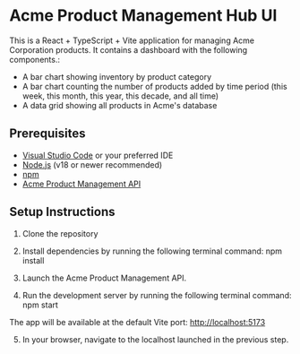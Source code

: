 # Acme Product Management Hub UI
This is a React + TypeScript + Vite application for managing Acme Corporation products. It contains a dashboard with the following components.:

- A bar chart showing inventory by product category
- A bar chart counting the number of products added by time period (this week, this month, this year, this decade, and all time)
- A data grid showing all products in Acme's database

## Prerequisites

- [Visual Studio Code](https://code.visualstudio.com/download) or your preferred IDE
- [Node.js](https://nodejs.org/) (v18 or newer recommended)
- [npm](https://www.npmjs.com/)
- [Acme Product Management API](https://github.com/kdesopo/Acme.ProductManagement.Hub.API)

## Setup Instructions

1. Clone the repository

2. Install dependencies by running the following terminal command: npm install

3. Launch the Acme Product Management API. 

4. Run the development server by running the following terminal command: npm start 

The app will be available at the default Vite port: [http://localhost:5173](http://localhost:5173)

5. In your browser, navigate to the localhost launched in the previous step.
